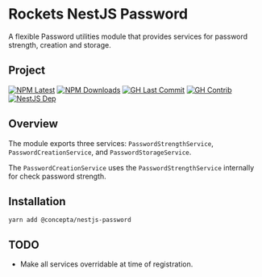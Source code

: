 # Rockets NestJS Password

A flexible Password utilities module that provides services for password strength, creation and storage.

## Project

[![NPM Latest](https://img.shields.io/npm/v/@concepta/nestjs-password)](https://www.npmjs.com/package/@concepta/nestjs-password)
[![NPM Downloads](https://img.shields.io/npm/dw/@conceptadev/nestjs-password)](https://www.npmjs.com/package/@concepta/nestjs-password)
[![GH Last Commit](https://img.shields.io/github/last-commit/conceptadev/rockets?logo=github)](https://github.com/conceptadev/rockets)
[![GH Contrib](https://img.shields.io/github/contributors/conceptadev/rockets?logo=github)](https://github.com/conceptadev/rockets/graphs/contributors)
[![NestJS Dep](https://img.shields.io/github/package-json/dependency-version/conceptadev/rockets/@nestjs/common?label=NestJS&logo=nestjs&filename=packages%2Fnestjs-common%2Fpackage.json)](https://www.npmjs.com/package/@nestjs/common)

## Overview

The module exports three services: `PasswordStrengthService`, `PasswordCreationService`, and `PasswordStorageService`.

The `PasswordCreationService` uses the `PasswordStrengthService` internally for check password strength.

## Installation

`yarn add @concepta/nestjs-password`

## TODO

- Make all services overridable at time of registration.
